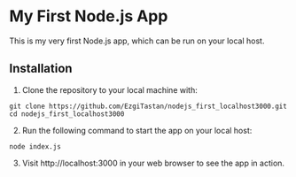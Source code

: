 # My First Node.js App

This is my very first Node.js app, which can be run on your local host.

## Installation

1. Clone the repository to your local machine with:

```
git clone https://github.com/EzgiTastan/nodejs_first_localhost3000.git
cd nodejs_first_localhost3000
```
2. Run the following command to start the app on your local host:
```
node index.js
```
3. Visit http://localhost:3000 in your web browser to see the app in action.
